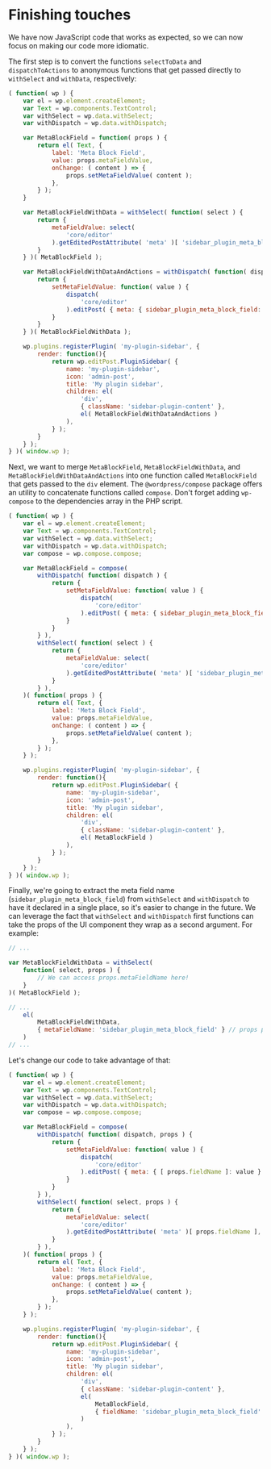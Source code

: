 # Finishing touches

We have now JavaScript code that works as expected, so we can now focus on making our code more idiomatic.

The first step is to convert the functions `selectToData` and `dispatchToActions` to anonymous functions that get passed directly to `withSelect` and `withData`, respectively:

```js
( function( wp ) {
	var el = wp.element.createElement;
	var Text = wp.components.TextControl;
	var withSelect = wp.data.withSelect;
	var withDispatch = wp.data.withDispatch;

	var MetaBlockField = function( props ) {
		return el( Text, {
			label: 'Meta Block Field',
			value: props.metaFieldValue,
			onChange: ( content ) => {
				props.setMetaFieldValue( content );
			},
		} );
	}

	var MetaBlockFieldWithData = withSelect( function( select ) {
		return {
			metaFieldValue: select(
				'core/editor'
			).getEditedPostAttribute( 'meta' )[ 'sidebar_plugin_meta_block_field' ],
		}
	} )( MetaBlockField );

	var MetaBlockFieldWithDataAndActions = withDispatch( function( dispatch ) {
		return {
			setMetaFieldValue: function( value ) {
				dispatch(
					'core/editor'
				).editPost( { meta: { sidebar_plugin_meta_block_field: value } } );
			}
		}
	} )( MetaBlockFieldWithData );

	wp.plugins.registerPlugin( 'my-plugin-sidebar', {
		render: function(){
			return wp.editPost.PluginSidebar( {
				name: 'my-plugin-sidebar',
				icon: 'admin-post',
				title: 'My plugin sidebar',
				children: el(
					'div',
					{ className: 'sidebar-plugin-content' },
					el( MetaBlockFieldWithDataAndActions )
				),
			} );
		}
	} );
} )( window.wp );
```

Next, we want to merge `MetaBlockField`, `MetaBlockFieldWithData`, and `MetaBlockFieldWithDataAndActions` into one function called `MetaBlockField` that gets passed to the `div` element. The `@wordpress/compose` package offers an utility to concatenate functions called `compose`. Don't forget adding `wp-compose` to the dependencies array in the PHP script.

```js
( function( wp ) {
	var el = wp.element.createElement;
	var Text = wp.components.TextControl;
	var withSelect = wp.data.withSelect;
	var withDispatch = wp.data.withDispatch;
	var compose = wp.compose.compose;

	var MetaBlockField = compose(
		withDispatch( function( dispatch ) {
			return {
				setMetaFieldValue: function( value ) {
					dispatch(
						'core/editor'
					).editPost( { meta: { sidebar_plugin_meta_block_field: value } } );
				}
			}
		} ),
		withSelect( function( select ) {
			return {
				metaFieldValue: select(
					'core/editor'
				).getEditedPostAttribute( 'meta' )[ 'sidebar_plugin_meta_block_field' ],
			}
		} ),
	)( function( props ) {
		return el( Text, {
			label: 'Meta Block Field',
			value: props.metaFieldValue,
			onChange: ( content ) => {
				props.setMetaFieldValue( content );
			},
		} );
	} );

	wp.plugins.registerPlugin( 'my-plugin-sidebar', {
		render: function(){
			return wp.editPost.PluginSidebar( {
				name: 'my-plugin-sidebar',
				icon: 'admin-post',
				title: 'My plugin sidebar',
				children: el(
					'div',
					{ className: 'sidebar-plugin-content' },
					el( MetaBlockField )
				),
			} );
		}
	} );
} )( window.wp );
```

Finally, we're going to extract the meta field name (`sidebar_plugin_meta_block_field`) from `withSelect` and `withDispatch` to have it declared in a single place, so it's easier to change in the future. We can leverage the fact that `withSelect` and `withDispatch` first functions can take the props of the UI component they wrap as a second argument. For example:

```js
// ...

var MetaBlockFieldWithData = withSelect(
	function( select, props ) {
		// We can access props.metaFieldName here!
	}
)( MetaBlockField );

// ...
	el(
		MetaBlockFieldWithData,
		{ metaFieldName: 'sidebar_plugin_meta_block_field' } // props passed to the component
	)
// ...
```

Let's change our code to take advantage of that:

```js
( function( wp ) {
	var el = wp.element.createElement;
	var Text = wp.components.TextControl;
	var withSelect = wp.data.withSelect;
	var withDispatch = wp.data.withDispatch;
	var compose = wp.compose.compose;

	var MetaBlockField = compose(
		withDispatch( function( dispatch, props ) {
			return {
				setMetaFieldValue: function( value ) {
					dispatch(
						'core/editor'
					).editPost( { meta: { [ props.fieldName ]: value } } );
				}
			}
		} ),
		withSelect( function( select, props ) {
			return {
				metaFieldValue: select(
					'core/editor'
				).getEditedPostAttribute( 'meta' )[ props.fieldName ],
			}
		} ),
	)( function( props ) {
		return el( Text, {
			label: 'Meta Block Field',
			value: props.metaFieldValue,
			onChange: ( content ) => {
				props.setMetaFieldValue( content );
			},
		} );
	} );

	wp.plugins.registerPlugin( 'my-plugin-sidebar', {
		render: function(){
			return wp.editPost.PluginSidebar( {
				name: 'my-plugin-sidebar',
				icon: 'admin-post',
				title: 'My plugin sidebar',
				children: el(
					'div',
					{ className: 'sidebar-plugin-content' },
					el(
						MetaBlockField,
						{ fieldName: 'sidebar_plugin_meta_block_field' }
					)
				),
			} );
		}
	} );
} )( window.wp );
```